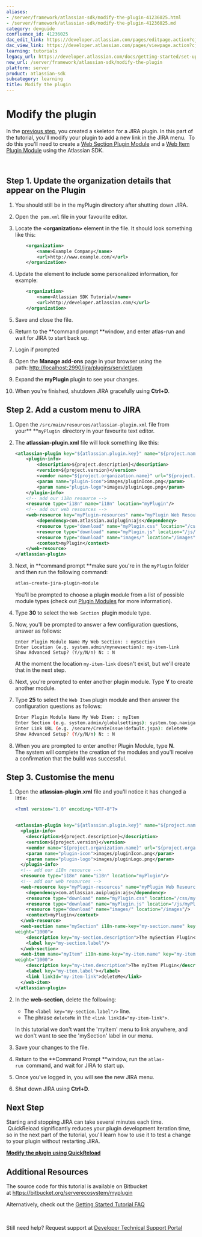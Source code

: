 ```yaml
---
aliases:
- /server/framework/atlassian-sdk/modify-the-plugin-41236025.html
- /server/framework/atlassian-sdk/modify-the-plugin-41236025.md
category: devguide
confluence_id: 41236025
dac_edit_link: https://developer.atlassian.com/pages/editpage.action?cjm=wozere&pageId=41236025
dac_view_link: https://developer.atlassian.com/pages/viewpage.action?cjm=wozere&pageId=41236025
learning: tutorials
legacy_url: https://developer.atlassian.com/docs/getting-started/set-up-the-atlassian-plugin-sdk-and-build-a-project/modify-the-plugin
new_url: /server/framework/atlassian-sdk/modify-the-plugin
platform: server
product: atlassian-sdk
subcategory: learning
title: Modify the plugin
---
```

# Modify the plugin

In the [previous step](https://developer.atlassian.com/docs/getting-started/set-up-the-atlassian-plugin-sdk-and-build-a-project/create-a-helloworld-plugin-project), you created a skeleton for a JIRA plugin. In this part of the tutorial, you'll modify your plugin to add a new link in the JIRA menu.  To do this you'll need to create a [Web Section Plugin Module](/server/framework/atlassian-sdk/web-section-plugin-module) and a [Web Item Plugin Module](/server/framework/atlassian-sdk/web-item-plugin-module) using the Atlassian SDK.

 

## Step 1. Update the organization details that appear on the Plugin

1.  You should still be in the myPlugin directory after shutting down JIRA. 
2.  Open the` pom.xml` file in your favourite editor. 
3.  Locate the **&lt;organization&gt;** element in the file. It should look something like this:

    ``` xml
        <organization>
            <name>Example Company</name>
            <url>http://www.example.com/</url>
        </organization>
    ```

4.  Update the element to include some personalized information, for example:

    ``` xml
        <organization>
            <name>Atlassian SDK Tutorial</name>
            <url>http://developer.atlassian.com/</url>
        </organization>
    ```

5.  Save and close the file.
6.  Return to the **command prompt **window, and enter atlas-run and wait for JIRA to start back up.
7.  Login if prompted
8.  Open the **Manage add-ons** page in your browser using the path: <a href="http://localhost:2990/jira/plugins/servlet/upm" class="uri external-link">http://localhost:2990/jira/plugins/servlet/upm</a>
9.  Expand the **myPlugin** plugin to see your changes.
10. When you're finished, shutdown JIRA gracefully using **Ctrl+D**. 

## Step 2. Add a custom menu to JIRA  

1.  Open the `/src/main/resources/atlassian-plugin.xml` file from your** **`myPlugin `directory in your favourite text editor.  
2.  The **atlassian-plugin.xml** file will look something like this: 

    ``` xml
    <atlassian-plugin key="${atlassian.plugin.key}" name="${project.name}" plugins-version="2">
        <plugin-info>
            <description>${project.description}</description>
            <version>${project.version}</version>
            <vendor name="${project.organization.name}" url="${project.organization.url}" />
            <param name="plugin-icon">images/pluginIcon.png</param>
            <param name="plugin-logo">images/pluginLogo.png</param>
        </plugin-info>
        <!-- add our i18n resource -->
        <resource type="i18n" name="i18n" location="myPlugin"/>
        <!-- add our web resources -->
        <web-resource key="myPlugin-resources" name="myPlugin Web Resources">
            <dependency>com.atlassian.auiplugin:ajs</dependency>
            <resource type="download" name="myPlugin.css" location="/css/myPlugin.css"/>
            <resource type="download" name="myPlugin.js" location="/js/myPlugin.js"/>
            <resource type="download" name="images/" location="/images"/>
            <context>myPlugin</context>
        </web-resource>
    </atlassian-plugin>
    ```

3.  Next, in **command prompt **make sure you're in the `myPlugin` folder and then run the following command:

    ``` bash
    atlas-create-jira-plugin-module
    ```

    You'll be prompted to choose a plugin module from a list of possible module types (check out [Plugin Modules](/server/framework/atlassian-sdk/plugin-modules) for more information).

4.  Type **30** to select the `Web Section `plugin module type.

5.  Now, you'll be prompted to answer a few configuration questions, answer as follows:

    ``` text
    Enter Plugin Module Name My Web Section: : mySection
    Enter Location (e.g. system.admin/mynewsection): my-item-link
    Show Advanced Setup? (Y/y/N/n) N: : N
    ```

    At the moment the location `my-item-link` doesn't exist, but we'll create that in the next step.

6.  Next, you're prompted to enter another plugin module. Type **Y** to create another module. 

7.  Type **25** to select the `Web Item` plugin module and then answer the configuration questions as follows:

    ``` bash
    Enter Plugin Module Name My Web Item: : myItem
    Enter Section (e.g. system.admin/globalsettings): system.top.navigation.bar
    Enter Link URL (e.g. /secure/CreateIssue!default.jspa): deleteMe
    Show Advanced Setup? (Y/y/N/n) N: : N
    ```

8.  When you are prompted to enter another Plugin Module, type **N**.   
    The system will complete the creation of the modules and you'll receive a confirmation that the build was successful. 

## Step 3. Customise the menu

1.  Open the **atlassian-plugin.xml** file and you'll notice it has changed a little:

    ``` xml
    <?xml version="1.0" encoding="UTF-8"?>


    <atlassian-plugin key="${atlassian.plugin.key}" name="${project.name}" plugins-version="2">
      <plugin-info>
        <description>${project.description}</description>
        <version>${project.version}</version>
        <vendor name="${project.organization.name}" url="${project.organization.url}"/>
        <param name="plugin-icon">images/pluginIcon.png</param>
        <param name="plugin-logo">images/pluginLogo.png</param>
      </plugin-info>
      <!-- add our i18n resource -->
      <resource type="i18n" name="i18n" location="myPlugin"/>
      <!-- add our web resources -->
      <web-resource key="myPlugin-resources" name="myPlugin Web Resources">
        <dependency>com.atlassian.auiplugin:ajs</dependency>
        <resource type="download" name="myPlugin.css" location="/css/myPlugin.css"/>
        <resource type="download" name="myPlugin.js" location="/js/myPlugin.js"/>
        <resource type="download" name="images/" location="/images"/>
        <context>myPlugin</context>
      </web-resource>
      <web-section name="mySection" i18n-name-key="my-section.name" key="my-section" location="my-item-link" 
    weight="1000">
        <description key="my-section.description">The mySection Plugin</description>
        <label key="my-section.label"/>
      </web-section>
      <web-item name="myItem" i18n-name-key="my-item.name" key="my-item" section="system.top.navigation.bar" 
    weight="1000">
        <description key="my-item.description">The myItem Plugin</description>
        <label key="my-item.label"></label>
        <link linkId="my-item-link">deleteMe</link>
      </web-item>
    </atlassian-plugin>
    ```

2.  In the **web-section**, delete the following: 
    -   The `<label key="my-section.label"/>` line.
    -   The phrase `deleteMe` in the `<link linkId="my-item-link">`. 

    In this tutorial we don't want the 'myItem' menu to link anywhere, and we don't want to see the 'mySection' label in our menu.  
3.  Save your changes to the file.
4.  Return to the **Command Prompt **window, run the `atlas-run `command, and wait for JIRA to start up.  
5.  Once you've logged in, you will see the new JIRA menu.
6.  Shut down JIRA using **Ctrl+D**.

## Next Step

Starting and stopping JIRA can take several minutes each time.  QuickReload significantly reduces your plugin development iteration time, so in the next part of the tutorial, you'll learn how to use it to test a change to your plugin without restarting JIRA.

**[Modify the plugin using QuickReload](/server/framework/atlassian-sdk/modify-the-plugin-using-quickreload)**

## Additional Resources

The source code for this tutorial is available on Bitbucket at <a href="https://bitbucket.org/serverecosystem/myplugin" class="uri external-link">https://bitbucket.org/serverecosystem/myplugin</a>

Alternatively, check out the [Getting Started Tutorial FAQ](/server/framework/atlassian-sdk/getting-started-tutorial-faq)

 

Still need help? Request support at <a href="https://ecosystem.atlassian.net/servicedesk/customer/portal/14" class="external-link">Developer Technical Support Portal</a>

































































































































































































































































































































































































































































